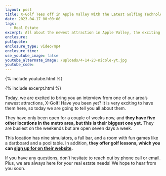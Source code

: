 ```yaml
---
layout: post
title: X-Golf Tees off in Apple Valley With the Latest Golfing Technology
date: 2023-04-17 00:00:00
tags:
  - Real Estate
excerpt: All about the newest attraction in Apple Valley, the exciting X-Golf.
enclosure:
pullquote:
enclosure_type: video/mp4
enclosure_time:
use_youtube_image: false
youtube_alternate_image: /uploads/4-14-23-nicole-yt.jpg
youtube_code:
---
```

{% include youtube.html %}

{% include excerpt.html %}

Today, we are excited to bring you an interview from one of our area’s newest attractions, X-Golf! Have you been yet? It is very exciting to have them here, so today we are going to tell you all about them.&nbsp;

They have only been open for a couple of weeks now, and **they have five other locations in the metro area, but this is their biggest one yet.** They are busiest on the weekends but are open seven days a week.&nbsp;

This location has nine simulators, a full bar, and a room with fun games like a dartboard and a pool table. In addition, **they offer golf lessons, which you can [sign up for on their website](https://playxgolf.com/locations/apple-valley/).**&nbsp;

If you have any questions, don’t hesitate to reach out by phone call or email. Plus, we are always here for your real estate needs! We hope to hear from you soon.